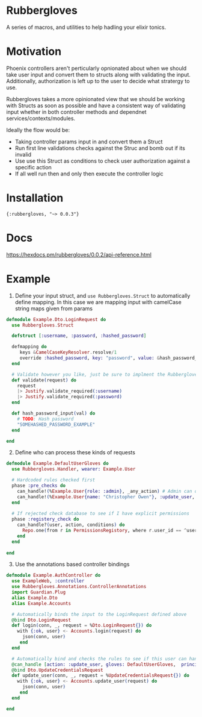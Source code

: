 # Rubbergloves

A series of macros, and utilities to help hadling your elixir tonics.

# Motivation

Phoenix controllers aren't perticularly opnionated about when we should take user input and convert them to structs along with validating the input.
Additionally, authorization is left up to the user to decide what stratergy to use. 

Rubbergloves takes a more opinionated view that we should be working with Structs as soon as possible and have a consistent way of validating input whether in 
both controller methods and dependnet services/contexts/modules.

Ideally the flow would be:

- Taking controller params input in and convert them a Struct
- Run first line validations checks against the Struc and bomb out if its invalid
- Use use this Struct as conditions to check user authorization against a specific action
- If all well run then and only then execute the controller logic

# Installation

`{:rubbergloves, "~> 0.0.3"}`

# Docs

https://hexdocs.pm/rubbergloves/0.0.2/api-reference.html

# Example

1. Define your input struct, and `use Rubbergloves.Struct` to automatically define mapping. In this case we are mapping input with camelCase string maps given from params

```elixir
defmodule Example.Dto.LoginRequest do
  use Rubbergloves.Struct

  defstruct [:username, :password, :hashed_password]

  defmapping do
     keys &CamelCaseKeyResolver.resolve/1
     override :hashed_password, key: "password", value: &hash_password_input/1
  end

  # Validate however you like, just be sure to implment the Rubbergloves.Validation protocol to cast your result
  def validate(request) do
    request
    |> Justify.validate_required(:username)
    |> Justify.validate_required(:password)
  end

  def hash_password_input(val) do
    # TODO: Hash password
    "SOMEHASHED_PASSWORD_EXAMPLE"
  end

end
```

2. Define who can process these kinds of requests

```elixir
defmodule Example.DefaultUserGloves do
  use Rubbergloves.Handler, wearer: Example.User

  # Hardcoded rules checked first
  phase :pre_checks do
    can_handle!(%Example.User{role: :admin}, _any_action) # Admin can do anything
    can_handle!(%Example.User{name: "Christopher Owen"}, :update_user, request=%DTO.UpdateCredentialsRequest{}) # Hardcoded that I can update users
  end
  
  # If rejected check database to see if I have explicit permissions
  phase :registery_check do
    can_handle?(user, action, conditions) do
      Repo.one(from r in PermissionsRegistory, where r.user_id == ^user.id and r.action == ^action and r.conditions == ^conditions) != nil
    end  
  end
  
end

```

3. Use the annotations based controller bindings 

```elixir
defmodule Example.AuthController do
  use ExampleWeb, :controller
  use Rubbergloves.Annotations.ControllerAnnotations
  import Guardian.Plug
  alias Example.Dto
  alias Example.Accounts

  # Automatically binds the input to the LoginRequest defined above
  @bind Dto.LoginRequest
  def login(conn, _, request = %Dto.LoginRequest{}) do
    with {:ok, user} <- Accounts.login(request) do
      json(conn, user)
     end
  end

  # Automatically bind and checks the rules to see if this user can handle this kind of request
  @can_handle [action: :update_user, gloves: DefaultUserGloves,  principle_resolver: &current_resource/1]
  @bind Dto.UpdateCredentialsRequest
  def update_user(conn, _, request = %UpdateCredentialsRequest{}) do
    with {:ok, user} <- Accounts.update_user(request) do
      json(conn, user)
     end
  end

end
```



